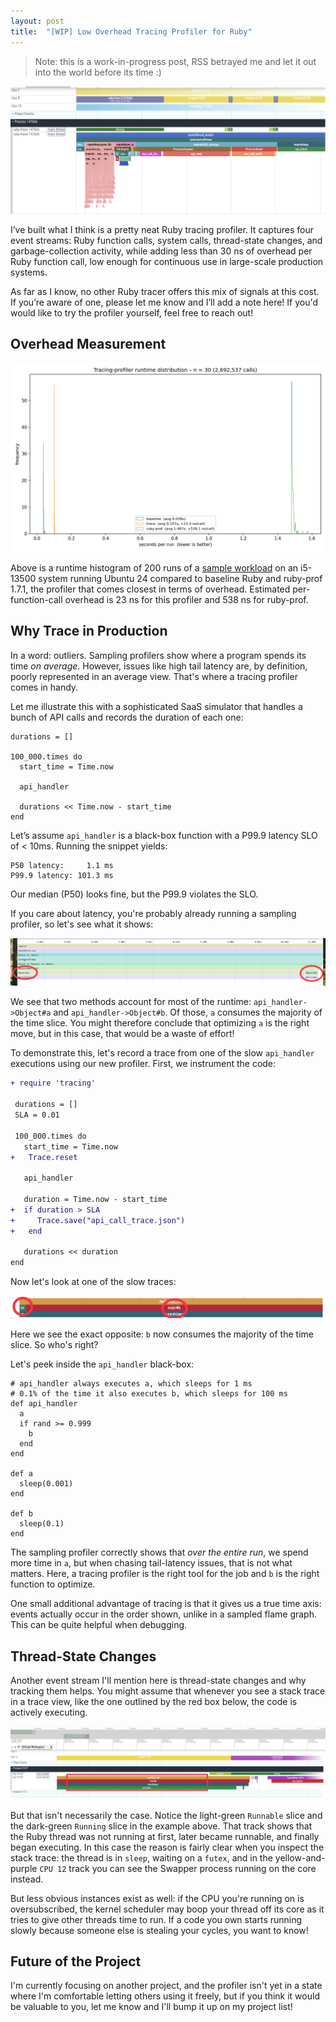 ```yaml
---
layout: post
title:  "[WIP] Low Overhead Tracing Profiler for Ruby"
---
```


> Note: this is a work-in-progress post, RSS betrayed me and let it out into the world before its time :)

![Profiler Overview](/assets/ruby-profiler-overview.png)

I’ve built what I think is a pretty neat Ruby tracing profiler. It captures four event streams: Ruby function calls, system calls, thread-state changes, and garbage-collection activity, while adding less than 30 ns of overhead per Ruby function call, low enough for continuous use in large-scale production systems.

As far as I know, no other Ruby tracer offers this mix of signals at this cost. If you’re aware of one, please let me know and I’ll add a note here! If you'd would like to try the profiler yourself, feel free to reach out!

## Overhead Measurement

![Overhead Measurement](/assets/ruby-profiler-histogram.png)

Above is a runtime histogram of 200 runs of a [sample workload](https://gist.github.com/s7nfo/6b8c8df58d72775d246ccce4b4f5ad90) on an i5-13500 system running Ubuntu 24 compared to baseline Ruby and ruby-prof 1.7.1, the profiler that comes closest in terms of overhead. Estimated per-function-call overhead is 23 ns for this profiler and 538 ns for ruby-prof.

## Why Trace in Production
In a word: outliers. Sampling profilers show where a program spends its time *on average*. However, issues like high tail latency are, by definition, poorly represented in an average view. That's where a tracing profiler comes in handy.

Let me illustrate this with a sophisticated SaaS simulator that handles a bunch of API calls and records the duration of each one:

```
durations = []

100_000.times do
  start_time = Time.now

  api_handler

  durations << Time.now - start_time
end
```

Let’s assume `api_handler` is a black-box function with a P99.9 latency SLO of < 10ms. Running the snippet yields:

```
P50 latency:     1.1 ms
P99.9 latency: 101.3 ms
```

Our median (P50) looks fine, but the P99.9 violates the SLO.

If you care about latency, you're probably already running a sampling profiler, so let's see what it shows:

![Sampling Profiler Example](/assets/ruby-profiler-sampling.png)

We see that two methods account for most of the runtime: `api_handler->Object#a` and `api_handler->Object#b`. Of those, `a` consumes the majority of the time slice. You might therefore conclude that optimizing `a` is the right move, but in this case, that would be a waste of effort!

To demonstrate this, let's record a trace from one of the slow `api_handler` executions using our new profiler. First, we instrument the code:

```diff
+ require 'tracing'

 durations = []
 SLA = 0.01

 100_000.times do
   start_time = Time.now
+   Trace.reset

   api_handler

   duration = Time.now - start_time
+  if duration > SLA
+     Trace.save("api_call_trace.json")
+   end

   durations << duration
end
```

Now let's look at one of the slow traces:

![Tracing Profiler Example](/assets/ruby-profiler-tracing.png)


Here we see the exact opposite: `b` now consumes the majority of the time slice. So who's right?

Let's peek inside the `api_handler` black-box:

```
# api_handler always executes a, which sleeps for 1 ms
# 0.1% of the time it also executes b, which sleeps for 100 ms
def api_handler
  a
  if rand >= 0.999
    b
  end
end

def a
  sleep(0.001)
end

def b
  sleep(0.1)
end
```

The sampling profiler correctly shows that *over the entire run*, we spend more time in `a`, but when chasing tail-latency issues, that is not what matters. Here, a tracing profiler is the right tool for the job and `b` is the right function to optimize.

One small additional advantage of tracing is that it gives us a true time axis: events actually occur in the order shown, unlike in a sampled flame graph. This can be quite helpful when debugging.

## Thread-State Changes

Another event stream I'll mention here is thread-state changes and why tracking them helps. You might assume that whenever you see a stack trace in a trace view, like the one outlined by the red box below, the code is actively executing.

![Tracing Profiler Thread States Example](/assets/ruby-profiler-thread-state.png)

But that isn't necessarily the case. Notice the light-green `Runnable` slice and the dark-green `Running` slice in the example above. That track shows that the Ruby thread was not running at first, later became runnable, and finally began executing. In this case the reason is fairly clear when you inspect the stack trace: the thread is in `sleep`, waiting on a `futex`, and in the yellow-and-purple `CPU 12` track you can see the Swapper process running on the core instead.

But less obvious instances exist as well: if the CPU you're running on is oversubscribed, the kernel scheduler may boop your thread off its core as it tries to give other threads time to run. If a code you own starts running slowly because someone else is stealing your cycles, you want to know!

## Future of the Project
I'm currently focusing on another project, and the profiler isn't yet in a state where I'm comfortable letting others using it freely, but if you think it would be valuable to you, let me know and I'll bump it up on my project list!